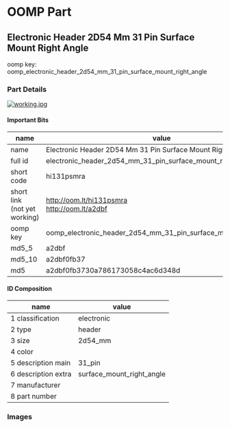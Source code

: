 # OOMP Part  
## Electronic Header 2D54 Mm 31 Pin Surface Mount Right Angle  
  
oomp key: oomp_electronic_header_2d54_mm_31_pin_surface_mount_right_angle  
  
### Part Details  
  
[![working.jpg](working_600.jpg)](working.jpg)  
  
#### Important Bits  
| name | value | 
| --- | --- | 
| name | Electronic Header 2D54 Mm 31 Pin Surface Mount Right Angle | 
| full id | electronic_header_2d54_mm_31_pin_surface_mount_right_angle | 
| short code | hi131psmra | 
| short link<br>(not yet working) | http://oom.lt/hi131psmra<br>http://oom.lt/a2dbf | 
| oomp key | oomp_electronic_header_2d54_mm_31_pin_surface_mount_right_angle | 
| md5_5 | a2dbf | 
| md5_10 | a2dbf0fb37 | 
| md5 | a2dbf0fb3730a786173058c4ac6d348d | 
#### ID Composition  
| name | value | 
| --- | --- | 
| 1 classification | electronic | 
| 2 type | header | 
| 3 size | 2d54_mm | 
| 4 color |  | 
| 5 description main | 31_pin | 
| 6 description extra | surface_mount_right_angle | 
| 7 manufacturer |  | 
| 8 part number |  | 
### Images  
